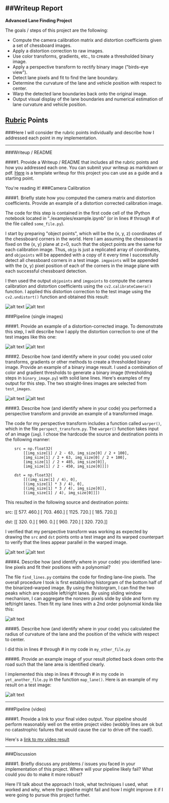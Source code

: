 ##Writeup Report
---

**Advanced Lane Finding Project**

The goals / steps of this project are the following:

* Compute the camera calibration matrix and distortion coefficients given a set of chessboard images.
* Apply a distortion correction to raw images.
* Use color transforms, gradients, etc., to create a thresholded binary image.
* Apply a perspective transform to rectify binary image ("birds-eye view").
* Detect lane pixels and fit to find the lane boundary.
* Determine the curvature of the lane and vehicle position with respect to center.
* Warp the detected lane boundaries back onto the original image.
* Output visual display of the lane boundaries and numerical estimation of lane curvature and vehicle position.

[//]: # (Image References)

[image1]: ./camera_cal/calibration3.jpg "Original"
[image11]: ./output_images/calibration3.jpg "Undistorted"
[image2]: ./test_images/test1.jpg "Original"
[image22]: ./output_images/undist_test1.jpg "Undistorted"
[image3]: ./output_images/straight_lines1.jpg "Straight lines Example 1"
[image33]: ./output_images/straight_lines2.jpg "Straight lines Example 2"
[image4]: ./output_images/tag_straight_lines1.jpg "Unwarp Example"
[image44]: ./output_images/warped_straight_lines1.jpg "Warp Example"
[image5]: ./output_images/bin_warp_fit_test1.jpg "Fit Visual"
[image6]: ./examples/example_output.jpg "Output"
[video1]: ./project_video.mp4 "Video"

## [Rubric](https://review.udacity.com/#!/rubrics/571/view) Points
###Here I will consider the rubric points individually and describe how I addressed each point in my implementation.  

---
###Writeup / README

####1. Provide a Writeup / README that includes all the rubric points and how you addressed each one.  You can submit your writeup as markdown or pdf.  [Here](https://github.com/udacity/CarND-Advanced-Lane-Lines/blob/master/writeup_template.md) is a template writeup for this project you can use as a guide and a starting point.  

You're reading it!
###Camera Calibration

####1. Briefly state how you computed the camera matrix and distortion coefficients. Provide an example of a distortion corrected calibration image.

The code for this step is contained in the first code cell of the IPython notebook located in "./examples/example.ipynb" (or in lines # through # of the file called `some_file.py`).  

I start by preparing "object points", which will be the (x, y, z) coordinates of the chessboard corners in the world. Here I am assuming the chessboard is fixed on the (x, y) plane at z=0, such that the object points are the same for each calibration image.  Thus, `objp` is just a replicated array of coordinates, and `objpoints` will be appended with a copy of it every time I successfully detect all chessboard corners in a test image.  `imgpoints` will be appended with the (x, y) pixel position of each of the corners in the image plane with each successful chessboard detection.  

I then used the output `objpoints` and `imgpoints` to compute the camera calibration and distortion coefficients using the `cv2.calibrateCamera()` function.  I applied this distortion correction to the test image using the `cv2.undistort()` function and obtained this result: 

![alt text][image1]
![alt text][image11]

###Pipeline (single images)

####1. Provide an example of a distortion-corrected image.
To demonstrate this step, I will describe how I apply the distortion correction to one of the test images like this one:

![alt text][image2]
![alt text][image22]

####2. Describe how (and identify where in your code) you used color transforms, gradients or other methods to create a thresholded binary image.  Provide an example of a binary image result.
I used a combination of color and gradient thresholds to generate a binary image (thresholding steps  in `binary_image.py`) with solid lane lines.  Here's examples of my output for this step. The two straight-lines images are selected from `test_images`.

![alt text][image3]
![alt text][image33]

####3. Describe how (and identify where in your code) you performed a perspective transform and provide an example of a transformed image.

The code for my perspective transform includes a function called `warper()`, which in the file `perspect_transform.py`. The `warper()` function takes input of an image (`img`). I chose the hardcode the source and destination points in the following manner:

```
	src = np.float32(
		[[img_size[1] / 2 - 63, img_size[0] / 2 + 100],
		[img_size[1] / 2 + 63, img_size[0] / 2 + 100],
		[img_size[1] / 2 + 485, img_size[0]],
		[img_size[1] / 2 - 450, img_size[0]]])

	dst = np.float32(
    	[[(img_size[1] / 4), 0],
    	[(img_size[1] * 3 / 4), 0],
    	[(img_size[1] * 3 / 4), img_size[0]],
    	[(img_size[1] / 4), img_size[0]]])
```
This resulted in the following source and destination points:

src: [[  577.   460.]
 [  703.   460.]
 [ 1125.   720.]
 [  185.   720.]]

dst: [[ 320.    0.]
 [ 960.    0.]
 [ 960.  720.]
 [ 320.  720.]]

I verified that my perspective transform was working as expected by drawing the `src` and `dst` points onto a test image and its warped counterpart to verify that the lines appear parallel in the warped image.

![alt text][image4]
![alt text][image44]

####4. Describe how (and identify where in your code) you identified lane-line pixels and fit their positions with a polynomial?

The file `find_lines.py` contains the code for finding lane-line pixels. The overall procedure I took is first establishing historgram of the bottom half of the binarized-warped image. By using the historgram, I can find the two peaks which are possible left/right lanes. By using sliding window mechanism, I can aggregate the nonzero pixels slide by slide and form my left/right lanes. Then fit my lane lines with a 2nd order polynomial kinda like this:

![alt text][image5]

####5. Describe how (and identify where in your code) you calculated the radius of curvature of the lane and the position of the vehicle with respect to center.

I did this in lines # through # in my code in `my_other_file.py`

####6. Provide an example image of your result plotted back down onto the road such that the lane area is identified clearly.

I implemented this step in lines # through # in my code in `yet_another_file.py` in the function `map_lane()`.  Here is an example of my result on a test image:

![alt text][image6]

---

###Pipeline (video)

####1. Provide a link to your final video output.  Your pipeline should perform reasonably well on the entire project video (wobbly lines are ok but no catastrophic failures that would cause the car to drive off the road!).

Here's a [link to my video result](./project_video.mp4)

---

###Discussion

####1. Briefly discuss any problems / issues you faced in your implementation of this project.  Where will your pipeline likely fail?  What could you do to make it more robust?

Here I'll talk about the approach I took, what techniques I used, what worked and why, where the pipeline might fail and how I might improve it if I were going to pursue this project further.  

